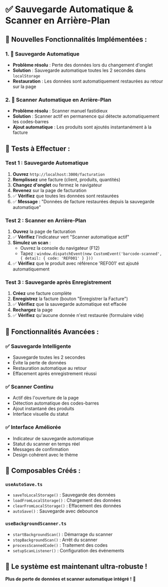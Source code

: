 # ✅ Sauvegarde Automatique & Scanner en Arrière-Plan

## 🚀 **Nouvelles Fonctionnalités Implémentées :**

### **1. 💾 Sauvegarde Automatique**
- **Problème résolu** : Perte des données lors du changement d'onglet
- **Solution** : Sauvegarde automatique toutes les 2 secondes dans `localStorage`
- **Restauration** : Les données sont automatiquement restaurées au retour sur la page

### **2. 📱 Scanner Automatique en Arrière-Plan**
- **Problème résolu** : Scanner manuel fastidieux
- **Solution** : Scanner actif en permanence qui détecte automatiquement les codes-barres
- **Ajout automatique** : Les produits sont ajoutés instantanément à la facture

## 🧪 **Tests à Effectuer :**

### **Test 1 : Sauvegarde Automatique**
1. **Ouvrez** `http://localhost:3000/facturation`
2. **Remplissez** une facture (client, produits, quantités)
3. **Changez d'onglet** ou fermez le navigateur
4. **Revenez** sur la page de facturation
5. ✅ **Vérifiez** que toutes les données sont restaurées
6. ✅ **Message** : "Données de facture restaurées depuis la sauvegarde automatique"

### **Test 2 : Scanner en Arrière-Plan**
1. **Ouvrez** la page de facturation
2. ✅ **Vérifiez** l'indicateur vert "Scanner automatique actif"
3. **Simulez un scan** :
   - Ouvrez la console du navigateur (F12)
   - Tapez : `window.dispatchEvent(new CustomEvent('barcode-scanned', { detail: { code: 'REF001' } }))`
4. ✅ **Vérifiez** que le produit avec référence 'REF001' est ajouté automatiquement

### **Test 3 : Sauvegarde après Enregistrement**
1. **Créez** une facture complète
2. **Enregistrez** la facture (bouton "Enregistrer la Facture")
3. ✅ **Vérifiez** que la sauvegarde automatique est effacée
4. **Rechargez** la page
5. ✅ **Vérifiez** qu'aucune donnée n'est restaurée (formulaire vide)

## 🎯 **Fonctionnalités Avancées :**

### **✅ Sauvegarde Intelligente**
- Sauvegarde toutes les 2 secondes
- Évite la perte de données
- Restauration automatique au retour
- Effacement après enregistrement réussi

### **✅ Scanner Continu**
- Actif dès l'ouverture de la page
- Détection automatique des codes-barres
- Ajout instantané des produits
- Interface visuelle du statut

### **✅ Interface Améliorée**
- Indicateur de sauvegarde automatique
- Statut du scanner en temps réel
- Messages de confirmation
- Design cohérent avec le thème

## 🔧 **Composables Créés :**

### **`useAutoSave.ts`**
- `saveToLocalStorage()` : Sauvegarde des données
- `loadFromLocalStorage()` : Chargement des données
- `clearFromLocalStorage()` : Effacement des données
- `autoSave()` : Sauvegarde avec debounce

### **`useBackgroundScanner.ts`**
- `startBackgroundScan()` : Démarrage du scanner
- `stopBackgroundScan()` : Arrêt du scanner
- `processScannedCode()` : Traitement des codes
- `setupScanListener()` : Configuration des événements

## 🚀 **Le système est maintenant ultra-robuste !**

**Plus de perte de données et scanner automatique intégré !** 🎉















